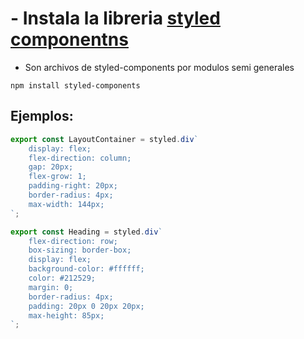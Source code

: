 # - Instala la libreria [styled componentns](https://styled-components.com/)
- Son archivos de styled-components por modulos semi generales
```
npm install styled-components
```

##  Ejemplos:

```js
export const LayoutContainer = styled.div`
    display: flex;
    flex-direction: column;
    gap: 20px;
    flex-grow: 1;
    padding-right: 20px;
    border-radius: 4px;
    max-width: 144px;    
`;

export const Heading = styled.div`
    flex-direction: row;
    box-sizing: border-box;
    display: flex;
    background-color: #ffffff;
    color: #212529;
    margin: 0;
    border-radius: 4px;
    padding: 20px 0 20px 20px;
    max-height: 85px;
`;
```
